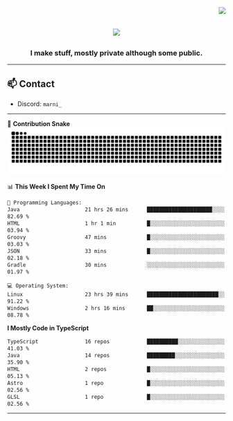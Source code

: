 <img align="right" src="https://komarev.com/ghpvc/?username=itzmarni&label=Profile%20views&color=0e75b6&style=flat">

<h1 align="center">
  <a href="https://git.io/typing-svg">
    <img src="https://readme-typing-svg.herokuapp.com/?lines=Hi+👋,+I'm+Marni!;&center=true&size=30">
  </a>
</h1>
<h3 align="center">I make stuff, mostly private although some public.</h3>

---

## 📫 Contact

- Discord: `marni_`

---

🐍 **Contribution Snake**
<picture>
  <source media="(prefers-color-scheme: dark)" srcset="https://github.com/ItzMarni/ItzMarni/blob/output/github-contribution-grid-snake-dark.svg" />
  <source media="(prefers-color-scheme: light)" srcset="https://github.com/ItzMarni/ItzMarni/blob/output/github-contribution-grid-snake.svg" />
  <img alt="github-snake" src="https://github.com/ItzMarni/ItzMarni/blob/output/github-contribution-grid-snake-dark.svg" />
</picture>

<!--START_SECTION:waka-->
📊 **This Week I Spent My Time On** 

```text
💬 Programming Languages: 
Java                     21 hrs 26 mins      █████████████████████░░░░   82.69 % 
HTML                     1 hr 1 min          █░░░░░░░░░░░░░░░░░░░░░░░░   03.94 % 
Groovy                   47 mins             █░░░░░░░░░░░░░░░░░░░░░░░░   03.03 % 
JSON                     33 mins             █░░░░░░░░░░░░░░░░░░░░░░░░   02.18 % 
Gradle                   30 mins             ░░░░░░░░░░░░░░░░░░░░░░░░░   01.97 % 

💻 Operating System: 
Linux                    23 hrs 39 mins      ███████████████████████░░   91.22 % 
Windows                  2 hrs 16 mins       ██░░░░░░░░░░░░░░░░░░░░░░░   08.78 % 
```

**I Mostly Code in TypeScript** 

```text
TypeScript               16 repos            ██████████░░░░░░░░░░░░░░░   41.03 % 
Java                     14 repos            █████████░░░░░░░░░░░░░░░░   35.90 % 
HTML                     2 repos             █░░░░░░░░░░░░░░░░░░░░░░░░   05.13 % 
Astro                    1 repo              █░░░░░░░░░░░░░░░░░░░░░░░░   02.56 % 
GLSL                     1 repo              █░░░░░░░░░░░░░░░░░░░░░░░░   02.56 % 
```




<!--END_SECTION:waka-->

-------

